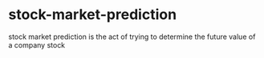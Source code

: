 # stock-market-prediction
stock market prediction is the act of trying to determine the future value of a company stock
